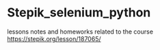 # Stepik_selenium_python
lessons notes and homeworks related to the course
https://stepik.org/lesson/187065/
